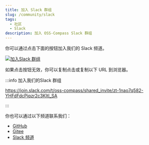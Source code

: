```yaml
---
title: 加入 Slack 群组
slug: /community/slack
tags:
  - 社区
  - Slack
description: 加入 OSS-Compass Slack 群组
---
```


你可以通过点击下面的按钮加入我们的 Slack 频道。

[![加入Slack 群组](media/slack.jpg)](https://join.slack.com/t/slack-vit2156/shared_invite/zt-1hv9pabzr-80W3QeM4zABSJFWEmPNipw)

如果点击按钮无效，你可以复制点击或复制以下 URL 到浏览器。

:::info 加入我们的Slack 群组

<https://join.slack.com/t/oss-compass/shared_invite/zt-1nao7q582-YHFdFdcPiqzr2c3KItl_SA>

:::

你也可以通过以下频道联系我们：

- [GitHub](https://github.com/oss-compass)
- [Gitee](https://gitee.com/oss-compass)
- [Slack 频道](./wechat.md)
